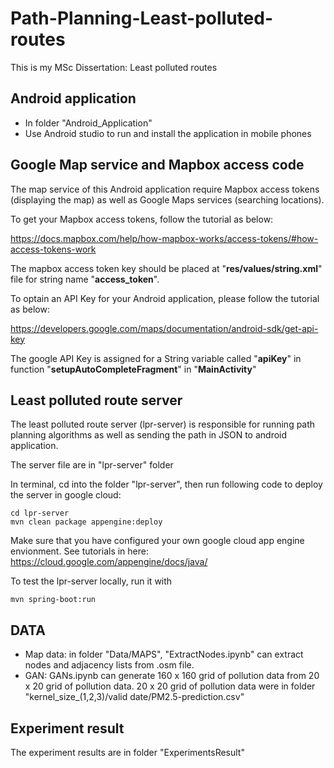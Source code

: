 # Path-Planning-Least-polluted-routes
This is my MSc Dissertation: Least polluted routes

## Android application
* In folder "Android_Application"
* Use Android studio to run and install the application in mobile phones

## Google Map service and Mapbox access code
The map service of this Android application require Mapbox access tokens (displaying the map) as well as Google Maps services (searching locations). 

To get your Mapbox access tokens, follow the tutorial as below:

https://docs.mapbox.com/help/how-mapbox-works/access-tokens/#how-access-tokens-work

The mapbox access token key should be placed at "**res/values/string.xml**" file for string name "**access_token**".

To optain an API Key for your Android application, please follow the tutorial as below:

https://developers.google.com/maps/documentation/android-sdk/get-api-key

The google API Key is assigned for a String variable called "**apiKey**" in function "**setupAutoCompleteFragment**" in "**MainActivity**"

## Least polluted route server 
The least polluted route server (lpr-server) is responsible for running path planning algorithms as well as sending the path in JSON to android application.

The server file are in "lpr-server" folder

In terminal, cd into the folder "lpr-server", then run following code to deploy the server in google cloud:
```linux
cd lpr-server
mvn clean package appengine:deploy
```
Make sure that you have configured your own google cloud app engine envionment. See tutorials in here: https://cloud.google.com/appengine/docs/java/

To test the lpr-server locally, run it with
```linux
mvn spring-boot:run
```

## DATA

* Map data: in folder "Data/MAPS", "ExtractNodes.ipynb" can extract nodes and adjacency lists from .osm file.
* GAN: GANs.ipynb can generate 160 x 160 grid of pollution data from 20 x 20 grid of pollution data. 20 x 20 grid of pollution data were in folder "kernel_size_(1,2,3)/valid date/PM2.5-prediction.csv"

## Experiment result
The experiment results are in folder "ExperimentsResult"

